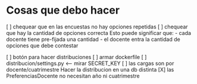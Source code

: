 Cosas que debo hacer
====================

[ ] chequear que en las encuestas no hay opciones repetidas
[ ] chequear que hay la cantidad de opciones correcta
    Esto puede significar que:
      - cada docente tiene pre-fijada una cantidad
      - el docente entra la cantidad de opciones que debe contestar

[ ] botón para hacer distribuciones
[ ] armar dockerfile
[ ] distribucion/settings.py <-- mirar SECRET_KEY
[ ] las cargas son por docente/cuatrimestre
    Hacer la distribucion en una db distinta
[X] las PreferenciasDocente no necesitan año ni cuatrimestre
